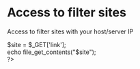 # Access to filter sites
Access to filter sites with your host/server IP 
<per>
  <?php<br>
$site = $_GET['link'];<br>
echo file_get_contents("$site");<br>
?>
  </pre>

